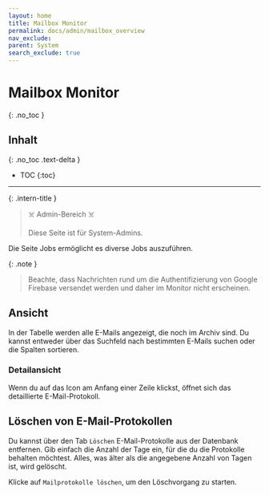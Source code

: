 ```yaml
---
layout: home
title: Mailbox Monitor
permalink: docs/admin/mailbox_overview
nav_exclude: 
parent: System
search_exclude: true
---
```

# Mailbox Monitor
{: .no_toc }

## Inhalt
{: .no_toc .text-delta }

- TOC
{:toc}

---

{: .intern-title }

> ☠️ Admin-Bereich ☠️
>
>Diese Seite ist für System-Admins.

Die Seite Jobs ermöglicht es diverse Jobs auszuführen.

{: .note }
> Beachte, dass Nachrichten rund um die Authentifizierung von Google Firebase versendet werden und daher im Monitor nicht erscheinen.


## Ansicht

In der Tabelle werden alle E-Mails angezeigt, die noch im Archiv sind. Du kannst entweder über das Suchfeld nach bestimmten E-Mails suchen oder die Spalten sortieren.

### Detailansicht

Wenn du auf das Icon am Anfang einer Zeile klickst, öffnet sich das detaillierte E-Mail-Protokoll.

## Löschen von E-Mail-Protokollen

Du kannst über den Tab `Löschen` E-Mail-Protokolle aus der Datenbank entfernen. Gib einfach die Anzahl der Tage ein, für die du die Protokolle behalten möchtest. Alles, was älter als die angegebene Anzahl von Tagen ist, wird gelöscht.

Klicke auf `Mailprotokolle löschen`, um den Löschvorgang zu starten.